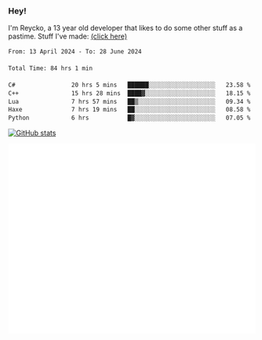 ### Hey!
I'm Reycko, a 13 year old developer that likes to do some other stuff as a pastime.
Stuff I've made: [(click here)](https://pastebin.com/raw/QiNpEYja)

<!--START_SECTION:wakasection-->

```txt
From: 13 April 2024 - To: 28 June 2024

Total Time: 84 hrs 1 min

C#                20 hrs 5 mins   ██████░░░░░░░░░░░░░░░░░░░   23.58 %
C++               15 hrs 28 mins  ████▓░░░░░░░░░░░░░░░░░░░░   18.15 %
Lua               7 hrs 57 mins   ██▒░░░░░░░░░░░░░░░░░░░░░░   09.34 %
Haxe              7 hrs 19 mins   ██░░░░░░░░░░░░░░░░░░░░░░░   08.58 %
Python            6 hrs           █▓░░░░░░░░░░░░░░░░░░░░░░░   07.05 %
```

<!--END_SECTION:wakasection-->

[![GitHub stats](https://github-readme-stats.vercel.app/api?username=Reycko&show_icons=true&theme=dark&hide_title=true&count_private=true)](https://github.com/anuraghazra/github-readme-stats)

![Metrics](/github-metrics.svg)
